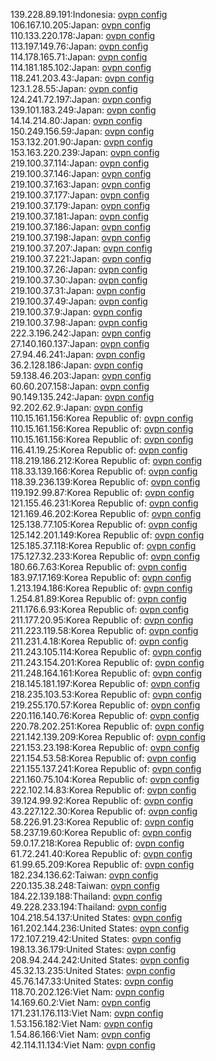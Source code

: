 139.228.89.191:Indonesia: [ovpn config](vpn/139_228_89_191.ovpn)  
106.167.10.205:Japan: [ovpn config](vpn/106_167_10_205.ovpn)  
110.133.220.178:Japan: [ovpn config](vpn/110_133_220_178.ovpn)  
113.197.149.76:Japan: [ovpn config](vpn/113_197_149_76.ovpn)  
114.178.165.71:Japan: [ovpn config](vpn/114_178_165_71.ovpn)  
114.181.185.102:Japan: [ovpn config](vpn/114_181_185_102.ovpn)  
118.241.203.43:Japan: [ovpn config](vpn/118_241_203_43.ovpn)  
123.1.28.55:Japan: [ovpn config](vpn/123_1_28_55.ovpn)  
124.241.72.197:Japan: [ovpn config](vpn/124_241_72_197.ovpn)  
139.101.183.249:Japan: [ovpn config](vpn/139_101_183_249.ovpn)  
14.14.214.80:Japan: [ovpn config](vpn/14_14_214_80.ovpn)  
150.249.156.59:Japan: [ovpn config](vpn/150_249_156_59.ovpn)  
153.132.201.90:Japan: [ovpn config](vpn/153_132_201_90.ovpn)  
153.163.220.239:Japan: [ovpn config](vpn/153_163_220_239.ovpn)  
219.100.37.114:Japan: [ovpn config](vpn/219_100_37_114.ovpn)  
219.100.37.146:Japan: [ovpn config](vpn/219_100_37_146.ovpn)  
219.100.37.163:Japan: [ovpn config](vpn/219_100_37_163.ovpn)  
219.100.37.177:Japan: [ovpn config](vpn/219_100_37_177.ovpn)  
219.100.37.179:Japan: [ovpn config](vpn/219_100_37_179.ovpn)  
219.100.37.181:Japan: [ovpn config](vpn/219_100_37_181.ovpn)  
219.100.37.186:Japan: [ovpn config](vpn/219_100_37_186.ovpn)  
219.100.37.198:Japan: [ovpn config](vpn/219_100_37_198.ovpn)  
219.100.37.207:Japan: [ovpn config](vpn/219_100_37_207.ovpn)  
219.100.37.221:Japan: [ovpn config](vpn/219_100_37_221.ovpn)  
219.100.37.26:Japan: [ovpn config](vpn/219_100_37_26.ovpn)  
219.100.37.30:Japan: [ovpn config](vpn/219_100_37_30.ovpn)  
219.100.37.31:Japan: [ovpn config](vpn/219_100_37_31.ovpn)  
219.100.37.49:Japan: [ovpn config](vpn/219_100_37_49.ovpn)  
219.100.37.9:Japan: [ovpn config](vpn/219_100_37_9.ovpn)  
219.100.37.98:Japan: [ovpn config](vpn/219_100_37_98.ovpn)  
222.3.196.242:Japan: [ovpn config](vpn/222_3_196_242.ovpn)  
27.140.160.137:Japan: [ovpn config](vpn/27_140_160_137.ovpn)  
27.94.46.241:Japan: [ovpn config](vpn/27_94_46_241.ovpn)  
36.2.128.186:Japan: [ovpn config](vpn/36_2_128_186.ovpn)  
59.138.46.203:Japan: [ovpn config](vpn/59_138_46_203.ovpn)  
60.60.207.158:Japan: [ovpn config](vpn/60_60_207_158.ovpn)  
90.149.135.242:Japan: [ovpn config](vpn/90_149_135_242.ovpn)  
92.202.62.9:Japan: [ovpn config](vpn/92_202_62_9.ovpn)  
110.15.161.156:Korea Republic of: [ovpn config](vpn/110_15_161_156.ovpn)  
110.15.161.156:Korea Republic of: [ovpn config](vpn/110_15_161_156.ovpn)  
110.15.161.156:Korea Republic of: [ovpn config](vpn/110_15_161_156.ovpn)  
116.41.19.25:Korea Republic of: [ovpn config](vpn/116_41_19_25.ovpn)  
118.219.186.212:Korea Republic of: [ovpn config](vpn/118_219_186_212.ovpn)  
118.33.139.166:Korea Republic of: [ovpn config](vpn/118_33_139_166.ovpn)  
118.39.236.139:Korea Republic of: [ovpn config](vpn/118_39_236_139.ovpn)  
119.192.99.87:Korea Republic of: [ovpn config](vpn/119_192_99_87.ovpn)  
121.155.46.231:Korea Republic of: [ovpn config](vpn/121_155_46_231.ovpn)  
121.169.46.202:Korea Republic of: [ovpn config](vpn/121_169_46_202.ovpn)  
125.138.77.105:Korea Republic of: [ovpn config](vpn/125_138_77_105.ovpn)  
125.142.201.149:Korea Republic of: [ovpn config](vpn/125_142_201_149.ovpn)  
125.185.37.118:Korea Republic of: [ovpn config](vpn/125_185_37_118.ovpn)  
175.127.32.233:Korea Republic of: [ovpn config](vpn/175_127_32_233.ovpn)  
180.66.7.63:Korea Republic of: [ovpn config](vpn/180_66_7_63.ovpn)  
183.97.17.169:Korea Republic of: [ovpn config](vpn/183_97_17_169.ovpn)  
1.213.194.186:Korea Republic of: [ovpn config](vpn/1_213_194_186.ovpn)  
1.254.81.89:Korea Republic of: [ovpn config](vpn/1_254_81_89.ovpn)  
211.176.6.93:Korea Republic of: [ovpn config](vpn/211_176_6_93.ovpn)  
211.177.20.95:Korea Republic of: [ovpn config](vpn/211_177_20_95.ovpn)  
211.223.119.58:Korea Republic of: [ovpn config](vpn/211_223_119_58.ovpn)  
211.231.4.18:Korea Republic of: [ovpn config](vpn/211_231_4_18.ovpn)  
211.243.105.114:Korea Republic of: [ovpn config](vpn/211_243_105_114.ovpn)  
211.243.154.201:Korea Republic of: [ovpn config](vpn/211_243_154_201.ovpn)  
211.248.164.161:Korea Republic of: [ovpn config](vpn/211_248_164_161.ovpn)  
218.145.181.197:Korea Republic of: [ovpn config](vpn/218_145_181_197.ovpn)  
218.235.103.53:Korea Republic of: [ovpn config](vpn/218_235_103_53.ovpn)  
219.255.170.57:Korea Republic of: [ovpn config](vpn/219_255_170_57.ovpn)  
220.116.140.76:Korea Republic of: [ovpn config](vpn/220_116_140_76.ovpn)  
220.78.202.251:Korea Republic of: [ovpn config](vpn/220_78_202_251.ovpn)  
221.142.139.209:Korea Republic of: [ovpn config](vpn/221_142_139_209.ovpn)  
221.153.23.198:Korea Republic of: [ovpn config](vpn/221_153_23_198.ovpn)  
221.154.53.58:Korea Republic of: [ovpn config](vpn/221_154_53_58.ovpn)  
221.155.137.241:Korea Republic of: [ovpn config](vpn/221_155_137_241.ovpn)  
221.160.75.104:Korea Republic of: [ovpn config](vpn/221_160_75_104.ovpn)  
222.102.14.83:Korea Republic of: [ovpn config](vpn/222_102_14_83.ovpn)  
39.124.99.92:Korea Republic of: [ovpn config](vpn/39_124_99_92.ovpn)  
43.227.122.30:Korea Republic of: [ovpn config](vpn/43_227_122_30.ovpn)  
58.226.91.23:Korea Republic of: [ovpn config](vpn/58_226_91_23.ovpn)  
58.237.19.60:Korea Republic of: [ovpn config](vpn/58_237_19_60.ovpn)  
59.0.17.218:Korea Republic of: [ovpn config](vpn/59_0_17_218.ovpn)  
61.72.241.40:Korea Republic of: [ovpn config](vpn/61_72_241_40.ovpn)  
61.99.65.209:Korea Republic of: [ovpn config](vpn/61_99_65_209.ovpn)  
182.234.136.62:Taiwan: [ovpn config](vpn/182_234_136_62.ovpn)  
220.135.38.248:Taiwan: [ovpn config](vpn/220_135_38_248.ovpn)  
184.22.139.188:Thailand: [ovpn config](vpn/184_22_139_188.ovpn)  
49.228.233.194:Thailand: [ovpn config](vpn/49_228_233_194.ovpn)  
104.218.54.137:United States: [ovpn config](vpn/104_218_54_137.ovpn)  
161.202.144.236:United States: [ovpn config](vpn/161_202_144_236.ovpn)  
172.107.219.42:United States: [ovpn config](vpn/172_107_219_42.ovpn)  
198.13.36.179:United States: [ovpn config](vpn/198_13_36_179.ovpn)  
208.94.244.242:United States: [ovpn config](vpn/208_94_244_242.ovpn)  
45.32.13.235:United States: [ovpn config](vpn/45_32_13_235.ovpn)  
45.76.147.33:United States: [ovpn config](vpn/45_76_147_33.ovpn)  
118.70.202.126:Viet Nam: [ovpn config](vpn/118_70_202_126.ovpn)  
14.169.60.2:Viet Nam: [ovpn config](vpn/14_169_60_2.ovpn)  
171.231.176.113:Viet Nam: [ovpn config](vpn/171_231_176_113.ovpn)  
1.53.156.182:Viet Nam: [ovpn config](vpn/1_53_156_182.ovpn)  
1.54.86.166:Viet Nam: [ovpn config](vpn/1_54_86_166.ovpn)  
42.114.11.134:Viet Nam: [ovpn config](vpn/42_114_11_134.ovpn)  
